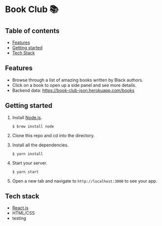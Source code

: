 # Book Club 📚

## Table of contents

- [Features](#features)
- [Getting started](#getting-started)
- [Tech Stack](#tech-stack)

<a name="features"/>

## Features

- Browse through a list of amazing books written by Black authors.
- Click on a book to open up a side panel and see more details.
- Backend data: https://book-club-json.herokuapp.com/books

<a name="getting-started"/>

## Getting started

1. Install [Node.js](https://www.npmjs.com/get-npm).

   `$ brew install node`

2. Clone this repo and cd into the directory.
3. Install all the dependencies.

   `$ yarn install`

4. Start your server.

   `$ yarn start`

5. Open a new tab and navigate to `http://localhost:3000` to see your app.

<a name="tech-stack"/>

## Tech stack

- [React.js](https://reactjs.org)
- HTML/CSS
- testing
